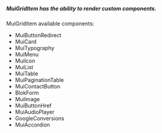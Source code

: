##### MuiGridItem has the ability to render custom components.

MuiGridItem available components:
* MuiButtonRedirect
* MuiCard
* MuiTypography
* MuiMenu
* MuiIcon
* MuiList
* MuiTable
* MuiPaginationTable
* MuiContactButton
* BlokForm
* MuiImage
* MuiButtonHref
* MuiAudioPlayer
* GoogleConversions
* MuiAccordion